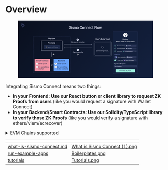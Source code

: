 # Overview

<figure><img src="../.gitbook/assets/Sismo Connect Flow.png" alt=""><figcaption></figcaption></figure>

Integrating Sismo Connect means two things:

* **In your Frontend: Use our React button or client library to request ZK Proofs from users** (like you would request a signature with Wallet Connect)
* **In your Backend/Smart Contracts: Use our Solidity/TypeScript library to verify those ZK Proofs** (like you would verify a signature with ethers/viem/ecrecover)

<details>

<summary>EVM Chains supported</summary>

####

####

####

####

#### Mainnets

* **Arbitrum One** (42161)
* **Gnosis** (100)
* **Mainnet** (1)
* **Optimism** (10)
* **Polygon** (137)

#### Testnets

* **Arbitrum Goerli** (421613)
* **Goerli** (5)
* **Mumbai** (80001)
* **Optimism Goerli** (420)
* **Scroll Alpha Testnet** (534353)
* **Sepolia** (11155111)

</details>

<table data-view="cards"><thead><tr><th data-card-target data-type="content-ref"></th><th data-hidden data-card-cover data-type="files"></th></tr></thead><tbody><tr><td><a href="../welcome-to-sismo/what-is-sismo-connect.md">what-is-sismo-connect.md</a></td><td><a href="../.gitbook/assets/What is Sismo Connect (1).png">What is Sismo Connect (1).png</a></td></tr><tr><td><a href="run-example-apps/">run-example-apps</a></td><td><a href="../.gitbook/assets/Boilerplates.png">Boilerplates.png</a></td></tr><tr><td><a href="tutorials/">tutorials</a></td><td><a href="../.gitbook/assets/Tutorials.png">Tutorials.png</a></td></tr></tbody></table>

